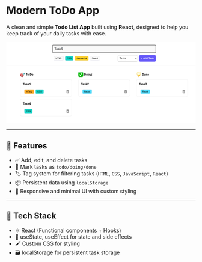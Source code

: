 # Modern ToDo App

A clean and simple **Todo List App** built using **React**, designed to help you keep track of your daily tasks with ease.

![ToDo App UI](ss/image.png)

---

## 🚀 Features

- ✅ Add, edit, and delete tasks
- 🎯 Mark tasks as `todo/doing/done`
- 🏷️ Tag system for filtering tasks (`HTML`, `CSS`, `JavaScript`, `React`)
- 📦 Persistent data using `localStorage`
- 🎨 Responsive and minimal UI with custom styling

---

## 🧪 Tech Stack

- ⚛️ React (Functional components + Hooks)
- 🧠 useState, useEffect for state and side effects
- 🖌️ Custom CSS for styling
- 🗃️ localStorage for persistent task storage

